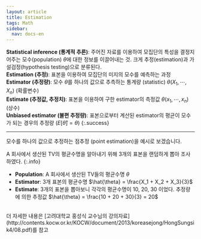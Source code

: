 ```yaml
---
layout: article
title: Estimation
tags: Math
sidebar:
  nav: docs-en
---
```


**Statistical inference (통계적 추론)**: 주어진 자료를 이용하여 모집단의 특성을 결정지어주는 모수(population) $\theta$에 대한 정보를 이끌어내는 것. 크게 추정(estimation)과 가설검정(hypothesis testing)으로 분류된다. <br> **Estimation (추정)**: 표본을 이용하여 모집단의 미지의 모수를 예측하는 과정 <br> **Estimator (추정량)**: 모수 $\theta$를 하나의 값으로 추측하는 통계량 (statistic) $\theta(X_1, \cdots, X_n)$ (확률변수) <br> **Estimate (추정값, 추정치)**: 표본을 이용하여 구한 estimator의 측정값 $\theta(x_1, \cdots, x_n)$ (상수) <br> **Unbiased estimator (불편 추정량)**: 표본으로부터 계산된 estimator의 평균이 모수가 되는 경우의 추정량 ($E[\hat{\theta}] = \theta$)
{:.success}

<!--more-->

---

모수를 하나의 값으로 추정하는 점추정 (point estimation)을 예시로 보겠습니다. <br>

A 회사에서 생산된 TV의 평균수명을 알아내기 위해 3개의 표본을 랜덤하게 뽑아 조사하였다.
{:.info}

- **Population**: A 회사에서 생산된 TV들의 평균수명 $\theta$
- **Estimator**: 3개 표본의 평균수명 $\hat{\theta} = \frac{X_1 + X_2 + X_3}{3}$
- **Estimate**: 3개의 표본을 뽑아보니 각각의 평균수명이 10, 20, 30 이었다. 추정량에 의한 추정값 $\hat{\theta} = \frac{10 + 20 + 30}{3} = 20$

<br>
더 자세한 내용은 [고려대학교 홍성식 교수님의 강의자료](http://contents.kocw.or.kr/KOCW/document/2013/koreasejong/HongSungsik4/08.pdf)를 참고
